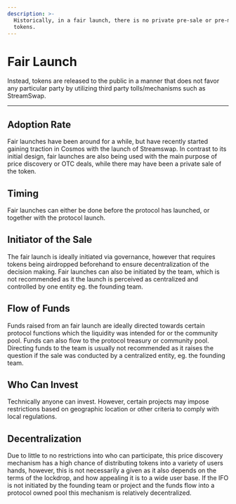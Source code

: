 ```yaml
---
description: >-
  Historically, in a fair launch, there is no private pre-sale or pre-mine of
  tokens.
---
```


# Fair Launch

Instead, tokens are released to the public in a manner that does not favor any particular party by utilizing third party tolls/mechanisms such as StreamSwap.

***

## Adoption Rate

Fair launches have been around for a while, but have recently started gaining traction in Cosmos with the launch of Streamswap. In contrast to its initial design, fair launches are also being used with the main purpose of price discovery or OTC deals, while there may have been a private sale of the token.

## **Timing**

Fair launches can either be done before the protocol has launched, or together with the protocol launch.

## **Initiator of the Sale**

The fair launch is ideally initiated via governance, however that requires tokens being airdropped beforehand to ensure decentralization of the decision making. Fair launches can also be initiated by the team, which is not recommended as it the launch is perceived as centralized and controlled by one entity eg. the founding team.

## **Flow of Funds**

Funds raised from an fair launch are ideally directed towards certain protocol functions which the liquidity was intended for or the community pool. Funds can also flow to the protocol treasury or community pool. Directing funds to the team is usually not recommended as it raises the question if the sale was conducted by a centralized entity, eg. the founding team.

## **Who Can Invest**

Technically anyone can invest. However, certain projects may impose restrictions based on geographic location or other criteria to comply with local regulations.

## **Decentralization**

Due to little to no restrictions into who can participate, this price discovery mechanism has a high chance of distributing tokens into a variety of users hands, however, this is not necessarily a given as it also depends on the terms of the lockdrop, and how appealing it is to a wide user base. If the IFO is not initiated by the founding team or project and the funds flow into a protocol owned pool this mechanism is relatively decentralized.
